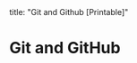 <frontmatter>
title: "Git and Github [Printable]"
</frontmatter>

<include src="navbar.md" boilerplate />

<link rel="stylesheet" href="{{baseUrl}}/css/textbook.css">

<div class="website-content">

<div id="main">

# Git and GitHub

<include src="init/unit-inParent-asFlat-print.md" boilerplate />
<include src="commit/unit-inParent-asFlat-print.md" boilerplate />
<include src="ignore/unit-inParent-asFlat-print.md" boilerplate />
<include src="tag/unit-inParent-asFlat-print.md" boilerplate />
<include src="checkout/unit-inParent-asFlat-print.md" boilerplate />
<include src="stash/unit-inParent-asFlat-print.md" boilerplate />
<include src="clone/unit-inParent-asFlat-print.md" boilerplate />
<include src="pull/unit-inParent-asFlat-print.md" boilerplate />
<include src="push/unit-inParent-asFlat-print.md" boilerplate />
<include src="branch/unit-inParent-asFlat-print.md" boilerplate />
<include src="mergeConflicts/unit-inParent-asFlat-print.md" boilerplate />
<include src="createPRs/unit-inParent-asFlat-print.md" boilerplate />
<include src="managePRs/unit-inParent-asFlat-print.md" boilerplate />
<include src="forkingWorkflow/unit-inParent-asFlat-print.md" boilerplate />

</div>

</div>
